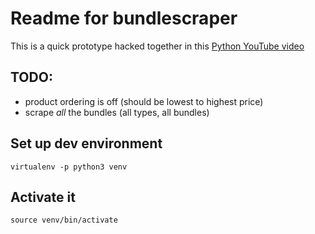 # Readme for bundlescraper

This is a quick prototype hacked together in this [Python YouTube video](https://www.youtube.com/watch?v=7SWVXPYZLJM)

## TODO:
- product ordering is off (should be lowest to highest price)
- scrape *all* the bundles (all types, all bundles)

## Set up dev environment
    virtualenv -p python3 venv


## Activate it
    source venv/bin/activate

